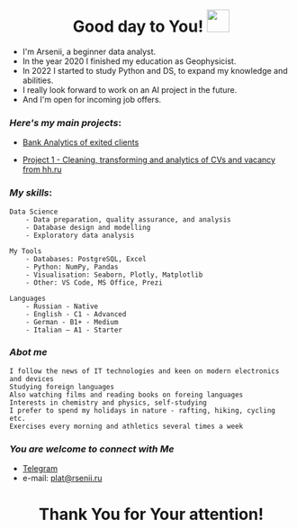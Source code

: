 <h1 align="center"> Good day to You! <img src="https://media.giphy.com/media/hvRJCLFzcasrR4ia7z/giphy.gif" width="40"></h1>

* I'm Arsenii, a beginner data analyst. 
* In the year 2020 I finished my education as Geophysicist.
* In 2022 I started to study Python and DS, to expand my knowledge and abilities.
* I really look forward to work on an AI project in the future.
* And I'm open for incoming job offers.

###  *Here's my main projects*:
+ [Bank Analytics of exited clients](https://github.com/Sesha3000/Bank_Analytics)

+ [Project 1 - Cleaning, transforming and analytics of CVs and vacancy from hh.ru](https://github.com/Sesha3000/Project_1_hh.ru_analytics)

###  *My skills*:

    Data Science
        - Data preparation, quality assurance, and analysis
        - Database design and modelling
        - Exploratory data analysis

    My Tools
        - Databases: PostgreSQL, Excel
        - Python: NumPy, Pandas
        - Visualisation: Seaborn, Plotly, Matplotlib
        - Other: VS Code, MS Office, Prezi
        
    Languages
        - Russian - Native
        - English - C1 - Advanced
        - German - B1+ - Medium
        - Italian – A1 - Starter
        
### *Abot me*
    I follow the news of IT technologies and keen on modern electronics and devices
    Studying foreign languages
    Also watching films and reading books on foreing languages
    Interests in chemistry and physics, self-studying
    I prefer to spend my holidays in nature - rafting, hiking, cycling etc.
    Exercises every morning and athletics several times a week 

### *You are welcome to connect with Me*
   - [Telegram](https://t.me/PlatArs)
   - e-mail: [plat@rsenii.ru](plat@rsenii.ru)


#### <h1 align="center"> Thank You for Your attention! </h1>
